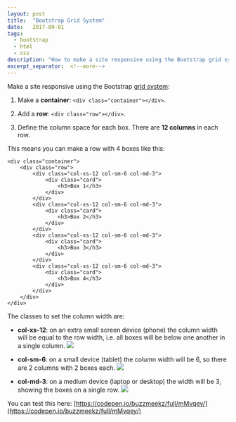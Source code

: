 ```yaml
---
layout: post
title:  "Bootstrap Grid System"
date:   2017-09-01
tags:
  - bootstrap
  - html
  - css
description: "How to make a site responsive using the Bootstrap grid system."
excerpt_separator:  <!--more-->
---
```

Make a site responsive using the Bootstrap [grid system](https://getbootstrap.com/docs/3.3/css/#grid):


1. Make a **container**: `<div class="container"></div>`.

2. Add a **row**: `<div class="row"></div>`.

3. Define the column space for each box. There are **12 columns** in each row.


  This means you can make a row with 4 boxes like this:

    <div class="container">
        <div class="row">
            <div class="col-xs-12 col-sm-6 col-md-3">
                <div class="card">
                    <h3>Box 1</h3>
                </div>
            </div>
            <div class="col-xs-12 col-sm-6 col-md-3">
                <div class="card">
                    <h3>Box 2</h3>
                </div>
            </div>
            <div class="col-xs-12 col-sm-6 col-md-3">
                <div class="card">
                    <h3>Box 3</h3>
                </div>
            </div>
            <div class="col-xs-12 col-sm-6 col-md-3">
                <div class="card">
                    <h3>Box 4</h3>
                </div>
            </div>
        </div>
    </div>

The classes to set the column width are:


- **col-xs-12**: on an extra small screen device (phone) the column width will be equal to the row width, i.e. all boxes will be below one another in a single column.
![](https://d2mxuefqeaa7sj.cloudfront.net/s_DF3E6D2DF13A1AA1C63387C5F183F8D88C261ACC49255C9841C23B8F107E7FE6_1504274678701_Screenshot+2017-09-01+11.03.50.png)

- **col-sm-6**: on a small device (tablet) the column width will be 6, so there are 2 columns with 2 boxes each.
![](https://d2mxuefqeaa7sj.cloudfront.net/s_DF3E6D2DF13A1AA1C63387C5F183F8D88C261ACC49255C9841C23B8F107E7FE6_1504274703571_Screenshot+2017-09-01+11.04.02.png)

- **col-md-3**: on a medium device (laptop or desktop) the width will be 3, showing the boxes on a single row.
![](https://d2mxuefqeaa7sj.cloudfront.net/s_DF3E6D2DF13A1AA1C63387C5F183F8D88C261ACC49255C9841C23B8F107E7FE6_1504274718642_Screenshot+2017-09-01+11.04.10.png)


You can test this here: [https://codepen.io/buzzmeekz/full/mMvqey/](https://codepen.io/buzzmeekz/full/mMvqey/)

